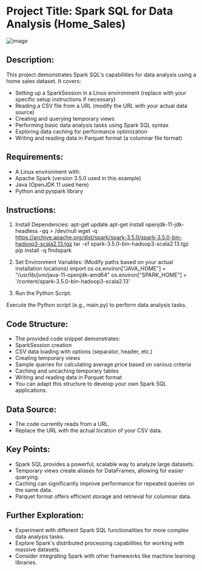 # Project Title: Spark SQL for Data Analysis (Home_Sales)
![image](https://github.com/user-attachments/assets/14e2abac-7287-4306-9d91-8d06dfa0ac1c)

## Description:

This project demonstrates Spark SQL's capabilities for data analysis using a home sales dataset. It covers:

- Setting up a SparkSession in a Linux environment (replace with your specific setup instructions if necessary)
- Reading a CSV file from a URL (modify the URL with your actual data source)
- Creating and querying temporary views
- Performing basic data analysis tasks using Spark SQL syntax
- Exploring data caching for performance optimization
- Writing and reading data in Parquet format (a columnar file format)
 
## Requirements:

- A Linux environment with:
- Apache Spark (version 3.5.0 used in this example)
- Java (OpenJDK 11 used here)
- Python and pyspark library

## Instructions:

1. Install Dependencies:
apt-get update
apt-get install openjdk-11-jdk-headless -qq > /dev/null
wget -q https://archive.apache.org/dist/spark/spark-3.5.0/spark-3.5.0-bin-hadoop3-scala2.13.tgz
tar -xf spark-3.5.0-bin-hadoop3-scala2.13.tgz
pip install -q findspark

2. Set Environment Variables:
(Modify paths based on your actual installation locations)
     import os
os.environ["JAVA_HOME"] = "/usr/lib/jvm/java-11-openjdk-amd64"
os.environ["SPARK_HOME"] = '/content/spark-3.5.0-bin-hadoop3-scala2.13'

3. Run the Python Script:   

Execute the Python script (e.g., main.py) to perform data analysis tasks.

## Code Structure:

- The provided code snippet demonstrates:
- SparkSession creation
- CSV data loading with options (separator, header, etc.)
- Creating temporary views
- Sample queries for calculating average price based on various criteria
- Caching and uncaching temporary tables
- Writing and reading data in Parquet format
- You can adapt this structure to develop your own Spark SQL applications.

## Data Source:

- The code currently reads from a URL.
- Replace the URL with the actual location of your CSV data.

## Key Points:

- Spark SQL provides a powerful, scalable way to analyze large datasets.
- Temporary views create aliases for DataFrames, allowing for easier querying.
- Caching can significantly improve performance for repeated queries on the same data.
- Parquet format offers efficient storage and retrieval for columnar data.

## Further Exploration:

- Experiment with different Spark SQL functionalities for more complex data analysis tasks.
- Explore Spark's distributed processing capabilities for working with massive datasets.
- Consider integrating Spark with other frameworks like machine learning libraries.



